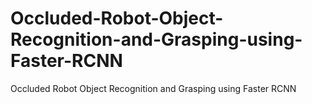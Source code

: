 # Occluded-Robot-Object-Recognition-and-Grasping-using-Faster-RCNN
Occluded Robot Object Recognition and Grasping using Faster RCNN
